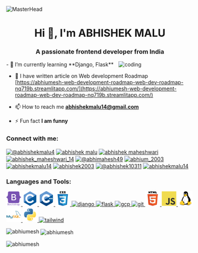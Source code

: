 ![MasterHead](https://www.yobowargames.com/wp-content/uploads/2020/03/coding.jpg)
<h1 align="center">Hi 👋, I'm ABHISHEK MALU</h1>
<h3 align="center">A passionate frontend developer from India</h3>
<img align="right" alt="coding" width=40% src="https://cdn.dribbble.com/users/1162077/screenshots/3848914/programmer.gif">
- 🌱 I’m currently learning **Django, Flask**

- 📝 I have written article on Web development Roadmap [https://abhiumesh-web-development-roadmap-web-dev-roadmap-nq719b.streamlitapp.com/](https://abhiumesh-web-development-roadmap-web-dev-roadmap-nq719b.streamlitapp.com/)

- 📫 How to reach me **abhishekmalu14@gmail.com**

- ⚡ Fun fact **I am funny**

<h3 align="left">Connect with me:</h3>
<p align="left">
<a href="https://twitter.com/@abhishekmalu4" target="blank"><img align="center" src="https://raw.githubusercontent.com/rahuldkjain/github-profile-readme-generator/master/src/images/icons/Social/twitter.svg" alt="@abhishekmalu4" height="30" width="40" /></a>
<a href="https://linkedin.com/in/abhishek malu" target="blank"><img align="center" src="https://raw.githubusercontent.com/rahuldkjain/github-profile-readme-generator/master/src/images/icons/Social/linked-in-alt.svg" alt="abhishek malu" height="30" width="40" /></a>
<a href="https://fb.com/abhishek maheshwari" target="blank"><img align="center" src="https://raw.githubusercontent.com/rahuldkjain/github-profile-readme-generator/master/src/images/icons/Social/facebook.svg" alt="abhishek maheshwari" height="30" width="40" /></a>
<a href="https://instagram.com/abhishek_maheshwari_14" target="blank"><img align="center" src="https://raw.githubusercontent.com/rahuldkjain/github-profile-readme-generator/master/src/images/icons/Social/instagram.svg" alt="abhishek_maheshwari_14" height="30" width="40" /></a>
<a href="https://medium.com/@abhimahesh49" target="blank"><img align="center" src="https://raw.githubusercontent.com/rahuldkjain/github-profile-readme-generator/master/src/images/icons/Social/medium.svg" alt="@abhimahesh49" height="30" width="40" /></a>
<a href="https://www.codechef.com/users/abhium_2003" target="blank"><img align="center" src="https://cdn.jsdelivr.net/npm/simple-icons@3.1.0/icons/codechef.svg" alt="abhium_2003" height="30" width="40" /></a>
<a href="https://www.hackerrank.com/abhishekmalu14" target="blank"><img align="center" src="https://raw.githubusercontent.com/rahuldkjain/github-profile-readme-generator/master/src/images/icons/Social/hackerrank.svg" alt="abhishekmalu14" height="30" width="40" /></a>
<a href="https://www.leetcode.com/abhishek2003" target="blank"><img align="center" src="https://raw.githubusercontent.com/rahuldkjain/github-profile-readme-generator/master/src/images/icons/Social/leet-code.svg" alt="abhishek2003" height="30" width="40" /></a>
<a href="https://www.hackerearth.com/@abhishek10311" target="blank"><img align="center" src="https://raw.githubusercontent.com/rahuldkjain/github-profile-readme-generator/master/src/images/icons/Social/hackerearth.svg" alt="@abhishek10311" height="30" width="40" /></a>
<a href="https://auth.geeksforgeeks.org/user/abhishekmalu14" target="blank"><img align="center" src="https://raw.githubusercontent.com/rahuldkjain/github-profile-readme-generator/master/src/images/icons/Social/geeks-for-geeks.svg" alt="abhishekmalu14" height="30" width="40" /></a>
</p>

<h3 align="left">Languages and Tools:</h3>
<p align="left"> <a href="https://getbootstrap.com" target="_blank" rel="noreferrer"> <img src="https://raw.githubusercontent.com/devicons/devicon/master/icons/bootstrap/bootstrap-plain-wordmark.svg" alt="bootstrap" width="40" height="40"/> </a> <a href="https://www.cprogramming.com/" target="_blank" rel="noreferrer"> <img src="https://raw.githubusercontent.com/devicons/devicon/master/icons/c/c-original.svg" alt="c" width="40" height="40"/> </a> <a href="https://www.w3schools.com/cpp/" target="_blank" rel="noreferrer"> <img src="https://raw.githubusercontent.com/devicons/devicon/master/icons/cplusplus/cplusplus-original.svg" alt="cplusplus" width="40" height="40"/> </a> <a href="https://www.w3schools.com/css/" target="_blank" rel="noreferrer"> <img src="https://raw.githubusercontent.com/devicons/devicon/master/icons/css3/css3-original-wordmark.svg" alt="css3" width="40" height="40"/> </a> <a href="https://www.djangoproject.com/" target="_blank" rel="noreferrer"> <img src="https://cdn.worldvectorlogo.com/logos/django.svg" alt="django" width="40" height="40"/> </a> <a href="https://flask.palletsprojects.com/" target="_blank" rel="noreferrer"> <img src="https://www.vectorlogo.zone/logos/pocoo_flask/pocoo_flask-icon.svg" alt="flask" width="40" height="40"/> </a> <a href="https://cloud.google.com" target="_blank" rel="noreferrer"> <img src="https://www.vectorlogo.zone/logos/google_cloud/google_cloud-icon.svg" alt="gcp" width="40" height="40"/> </a> <a href="https://git-scm.com/" target="_blank" rel="noreferrer"> <img src="https://www.vectorlogo.zone/logos/git-scm/git-scm-icon.svg" alt="git" width="40" height="40"/> </a> <a href="https://www.w3.org/html/" target="_blank" rel="noreferrer"> <img src="https://raw.githubusercontent.com/devicons/devicon/master/icons/html5/html5-original-wordmark.svg" alt="html5" width="40" height="40"/> </a> <a href="https://developer.mozilla.org/en-US/docs/Web/JavaScript" target="_blank" rel="noreferrer"> <img src="https://raw.githubusercontent.com/devicons/devicon/master/icons/javascript/javascript-original.svg" alt="javascript" width="40" height="40"/> </a> <a href="https://www.linux.org/" target="_blank" rel="noreferrer"> <img src="https://raw.githubusercontent.com/devicons/devicon/master/icons/linux/linux-original.svg" alt="linux" width="40" height="40"/> </a> <a href="https://www.mysql.com/" target="_blank" rel="noreferrer"> <img src="https://raw.githubusercontent.com/devicons/devicon/master/icons/mysql/mysql-original-wordmark.svg" alt="mysql" width="40" height="40"/> </a> <a href="https://www.python.org" target="_blank" rel="noreferrer"> <img src="https://raw.githubusercontent.com/devicons/devicon/master/icons/python/python-original.svg" alt="python" width="40" height="40"/> </a> <a href="https://tailwindcss.com/" target="_blank" rel="noreferrer"> <img src="https://www.vectorlogo.zone/logos/tailwindcss/tailwindcss-icon.svg" alt="tailwind" width="40" height="40"/> </a> </p>

<p><img align="left" src="https://github-readme-stats.vercel.app/api/top-langs?username=abhiumesh&show_icons=true&locale=en&layout=compact" alt="abhiumesh" /></p>

<p>&nbsp;<img align="center" src="https://github-readme-stats.vercel.app/api?username=abhiumesh&show_icons=true&locale=en" alt="abhiumesh" /></p>

<p><img align="center" src="https://github-readme-streak-stats.herokuapp.com/?user=abhiumesh&" alt="abhiumesh" /></p>
